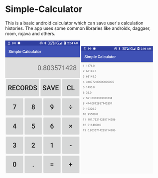 # Simple-Calculator
This is a basic android calculator which can save user's calculation histories. 
The app uses some common libraries like androidx, daggaer, room, rxjava and others.

<img src="Screenshot_01.png" width="240"> <img src="Screenshot_02.png" width="230">
